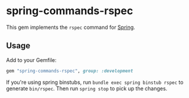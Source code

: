 # spring-commands-rspec

This gem implements the `rspec` command for
[Spring](https://github.com/jonleighton/spring).

## Usage

Add to your Gemfile:

``` ruby
gem "spring-commands-rspec", group: :development
```

If you're using spring binstubs, run `bundle exec spring binstub rspec` to generate `bin/rspec`.
Then run `spring stop` to pick up the changes.
